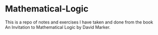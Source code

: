 # Mathematical-Logic

This is a repo of notes and exercises I have taken and done from the book An Invitation to Mathematical Logic by David Marker.

